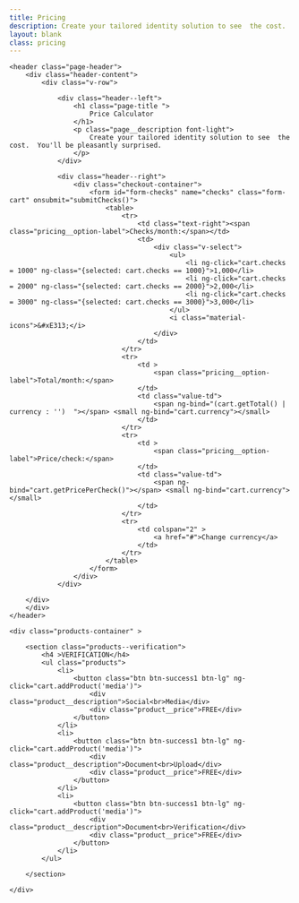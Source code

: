 ```yaml
---
title: Pricing
description: Create your tailored identity solution to see  the cost.  You'll be pleasantly surprised.
layout: blank
class: pricing
---
```

<div id="pricing-wrapper" ng-controller="CartCtrl as cart">

	<header class="page-header">
		<div class="header-content">
			<div class="v-row">

				<div class="header--left">
					<h1 class="page-title ">
						Price Calculator
					</h1>
					<p class="page__description font-light">
						Create your tailored identity solution to see  the cost.  You'll be pleasantly surprised.
					</p>
				</div>

				<div class="header--right">
					<div class="checkout-container">
						<form id="form-checks" name="checks" class="form-cart" onsubmit="submitChecks()">
							<table>
								<tr>
									<td class="text-right"><span class="pricing__option-label">Checks/month:</span></td>
									<td>
										<div class="v-select">
											<ul>
												<li ng-click="cart.checks = 1000" ng-class="{selected: cart.checks == 1000}">1,000</li>
												<li ng-click="cart.checks = 2000" ng-class="{selected: cart.checks == 2000}">2,000</li>
												<li ng-click="cart.checks = 3000" ng-class="{selected: cart.checks == 3000}">3,000</li>
											</ul>
											<i class="material-icons">&#xE313;</i>
										</div>
									</td>
								</tr>
								<tr>
									<td >
										<span class="pricing__option-label">Total/month:</span>
									</td>
									<td class="value-td">
										<span ng-bind="(cart.getTotal() | currency : '')  "></span> <small ng-bind="cart.currency"></small>
									</td>
								</tr>
								<tr>
									<td >
										<span class="pricing__option-label">Price/check:</span>
									</td>
									<td class="value-td">
										<span ng-bind="cart.getPricePerCheck()"></span> <small ng-bind="cart.currency"></small>
									</td>
								</tr>
								<tr>
									<td colspan="2" >
										<a href="#">Change currency</a>
									</td>
								</tr>
							</table>
						</form>
					</div>
				</div>

		</div>
		</div>
	</header>

	<div class="products-container" >

		<section class="products--verification">
			<h4 >VERIFICATION</h4>
			<ul class="products">
				<li>
					<button class="btn btn-success1 btn-lg" ng-click="cart.addProduct('media')">
						<div class="product__description">Social<br>Media</div>
						<div class="product__price">FREE</div>
					</button>
				</li>
				<li>
					<button class="btn btn-success1 btn-lg" ng-click="cart.addProduct('media')">
						<div class="product__description">Document<br>Upload</div>
						<div class="product__price">FREE</div>
					</button>
				</li>
				<li>
					<button class="btn btn-success1 btn-lg" ng-click="cart.addProduct('media')">
						<div class="product__description">Document<br>Verification</div>
						<div class="product__price">FREE</div>
					</button>
				</li>
			</ul>

		</section>

	</div>

</div>

<script type="text/javascript">


	function submitChecks () {
		var form = $('#form-checks');

	}

	function load (){

		$(".dropdown-menu a").click(handleScroll);
		$(".pricing-submenu a").click(handleScroll);

		// handles submenu clicks
		function handleScroll(event) {

			var id = $(this).attr('data-scrollTo');
			if (id) {
				event.preventDefault();
				$('#pricing-curent-position').text(id.replace('#',''));
				scrollToHash(id);
			}

		}
		angular.module('app').controller('CartCtrl', CartCtrl);

		CartCtrl.$inject = ['$scope'];
		function CartCtrl ($scope) {

			var vm = this;
			vm.total = 0;
			vm.currency = '£';
			vm.checks = "1000";
			vm.getPricePerCheck = getPricePerCheck;
			vm.items = [];

			vm.pricePerCheck = {
				'£': 0.000,
				'€': 0.000,
				'$': 0.000
			};


			vm.hasItem = hasItem;
			vm.getTotal = getTotal;
			vm.addProduct = addProduct;
			vm.removeProduct = removeProduct;
			vm.changeCurrency = changeCurrency;

			function getPricePerCheck() {
				return vm.pricePerCheck[vm.currency];
			}

			function changeCurrency(value) {
				switch (value) {
					case '£':
						//change
					break;

					case '€':
						//change
					break;

					case '$':
						// change
					break;

					default:
					break;
				}
			}

			function getTotal() {
				return 2000;
			}

			$scope.$watch('cart.items', function (items) {
				if (items.length) {
					vm.total = (vm.items.reduce(function (a,b) {
										return {value: a.value + b.value};
									}, {value: 0})).value;
				} else {
					vm.total = 0;
				}
			}, true);
			$scope.$watch('cart.currency', function (value) {
				if (value) {
					vm.changeCurrency(value);
				}
			});

			function addProduct (key) {
				vm.items.push(vm.allProducts[key]);
			}

			function removeProduct (key) {
				vm.items.map(function  (item, index) {
					if (item.key == key)
						vm.items.splice(index, 1);
				});

			}

			function hasItem (key) {
				var found = false;
				vm.items.map(function  (item) {
					if (item.key == key)
						found = true;
				});
				return found;
			}

			vm.allProducts = {
				'social-media': {
					name:'Social Media',
					value:0
				},
				'online-services': {
					name: 'Online Services',
					value : 0
				},
				'knowledge-based-authentication': {
					name: 'Knowledge-based Authentication',
					value : 0.035
				},
				'document-upload': {
					name: 'Document Upload',
					value : 0
				},
				'email': {
					name: 'Email',
					value : 0
				},
				'age': {
					name: 'Age',
					value : 0.035
				}
			};

			vm.prices = {
				'0.035': {
					gbp: 0.035,
					eur: 0.040,
					usd: 0.049
				}
			}

		}


		(function () {

			var fixed_header = document.querySelector('.cart-status');
			var header  =	$('#form-checks')

			window.addEventListener('scroll', function  () {

				var elementPosition  = header.offset();
				var scrolled 	 = document.documentElement.scrollTop || document.body.scrollTop ;

				//will show
				if ( scrolled > elementPosition.top ){

					if (fixed_header.style.display != 'block'){

						fixed_header.style.display =  'block';

					}

				} else { //will hide

					if (fixed_header.style.display != 'none'){

						fixed_header.style.display =  'none';

					}
				}
			});

		})();

	}

	document.addEventListener('DOMContentLoaded', load);

</script>
